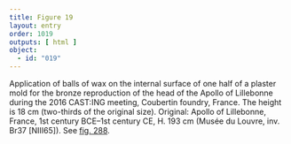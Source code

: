 ```yaml
---
title: Figure 19
layout: entry
order: 1019
outputs: [ html ]
object:
  - id: "019"
---
```


Application of balls of wax on the internal surface of one half of a plaster mold for the bronze reproduction of the head of the Apollo of Lillebonne during the 2016 CAST:ING meeting, Coubertin foundry, France. The height is 18 cm (two-thirds of the original size). Original: Apollo of Lillebonne, France, 1st century BCE–1st century CE, H. 193 cm (Musée du Louvre, inv. Br37 [NIII65]). See [fig. 288](/visual-atlas/288/).
